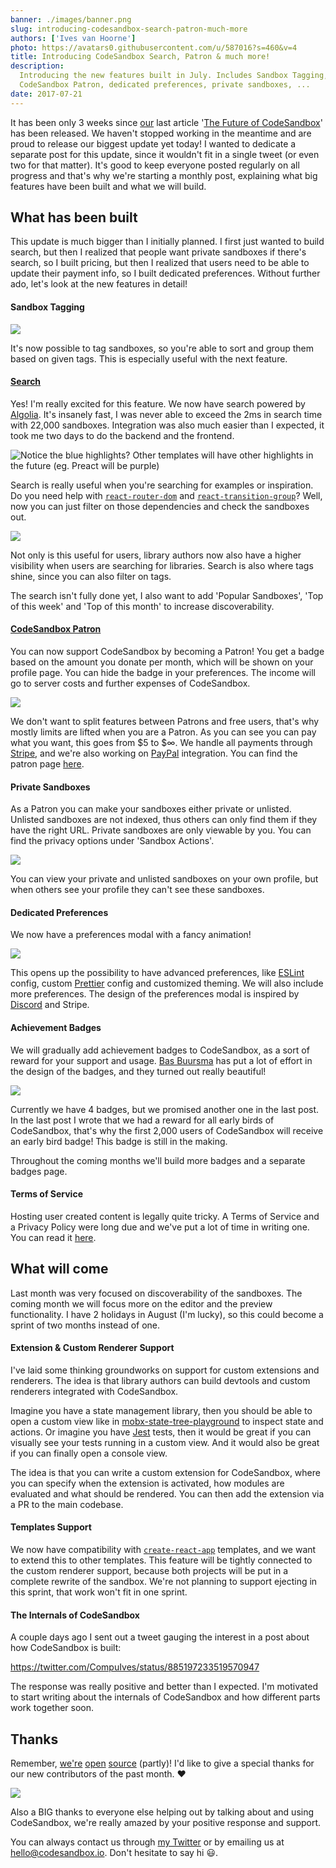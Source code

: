 ```yaml
---
banner: ./images/banner.png
slug: introducing-codesandbox-search-patron-much-more
authors: ['Ives van Hoorne']
photo: https://avatars0.githubusercontent.com/u/587016?s=460&v=4
title: Introducing CodeSandbox Search, Patron & much more!
description:
  Introducing the new features built in July. Includes Sandbox Tagging, Search,
  CodeSandbox Patron, dedicated preferences, private sandboxes, ...
date: 2017-07-21
---
```


It has been only 3 weeks since [our](https://codesandbox.io) last article
'[The Future of CodeSandbox](/post/the-future-of-codesandbox)' has been
released. We haven't stopped working in the meantime and are proud to release
our biggest update yet today! I wanted to dedicate a separate post for this
update, since it wouldn't fit in a single tweet (or even two for that matter).
It's good to keep everyone posted regularly on all progress and that's why we're
starting a monthly post, explaining what big features have been built and what
we will build.

## What has been built

This update is much bigger than I initially planned. I first just wanted to
build search, but then I realized that people want private sandboxes if there's
search, so I built pricing, but then I realized that users need to be able to
update their payment info, so I built dedicated preferences. Without further
ado, let's look at the new features in detail!

#### Sandbox Tagging

![](./images/0.gif)

It's now possible to tag sandboxes, so you're able to sort and group them based
on given tags. This is especially useful with the next feature.

#### [Search](https://codesandbox.io/search)

Yes! I'm really excited for this feature. We now have search powered by
[Algolia](https://algolia.com). It's insanely fast, I was never able to exceed
the 2ms in search time with 22,000 sandboxes. Integration was also much easier
than I expected, it took me two days to do the backend and the frontend.

![Notice the blue highlights? Other templates will have other highlights in the future (eg. Preact will be purple)](./images/1.png)

Search is really useful when you're searching for examples or inspiration. Do
you need help with
[`react-router-dom`](https://github.com/ReactTraining/react-router/tree/master/packages/react-router-dom)
and
[`react-transition-group`](https://github.com/reactjs/react-transition-group)?
Well, now you can just filter on those dependencies and check the sandboxes out.

![](./images/2.gif)

Not only is this useful for users, library authors now also have a higher
visibility when users are searching for libraries. Search is also where tags
shine, since you can also filter on tags.

The search isn't fully done yet, I also want to add 'Popular Sandboxes', 'Top of
this week' and 'Top of this month' to increase discoverability.

#### [CodeSandbox Patron](https://codesandbox.io/patron)

You can now support CodeSandbox by becoming a Patron! You get a badge based on
the amount you donate per month, which will be shown on your profile page. You
can hide the badge in your preferences. The income will go to server costs and
further expenses of CodeSandbox.

![](./images/3.gif)

We don't want to split features between Patrons and free users, that's why
mostly limits are lifted when you are a Patron. As you can see you can pay what
you want, this goes from $5 to $∞. We handle all payments through
[Stripe](https://stripe.com), and we're also working on
[PayPal](https://paypal.com) integration. You can find the patron page
[here](https://codesandbox.io/patron).

#### Private Sandboxes

As a Patron you can make your sandboxes either private or unlisted. Unlisted
sandboxes are not indexed, thus others can only find them if they have the right
URL. Private sandboxes are only viewable by you. You can find the privacy
options under 'Sandbox Actions'.

![](./images/4.png)

You can view your private and unlisted sandboxes on your own profile, but when
others see your profile they can't see these sandboxes.

#### Dedicated Preferences

We now have a preferences modal with a fancy animation!

![](./images/5.gif)

This opens up the possibility to have advanced preferences, like
[ESLint](https://github.com/eslint/eslint) config, custom
[Prettier](https://github.com/prettier/prettier) config and customized theming.
We will also include more preferences. The design of the preferences modal is
inspired by [Discord](https://discordapp.com) and Stripe.

#### Achievement Badges

We will gradually add achievement badges to CodeSandbox, as a sort of reward for
your support and usage. [Bas Buursma](https://twitter.com/bazzjuh) has put a lot
of effort in the design of the badges, and they turned out really beautiful!

![](./images/6.png)

Currently we have 4 badges, but we promised another one in the last post. In the
last post I wrote that we had a reward for all early birds of CodeSandbox,
that's why the first 2,000 users of CodeSandbox will receive an early bird
badge! This badge is still in the making.

Throughout the coming months we'll build more badges and a separate badges page.

#### Terms of Service

Hosting user created content is legally quite tricky. A Terms of Service and a
Privacy Policy were long due and we've put a lot of time in writing one. You can
read it [here](https://codesandbox.io/legal).

## What will come

Last month was very focused on discoverability of the sandboxes. The coming
month we will focus more on the editor and the preview functionality. I have 2
holidays in August (I'm lucky), so this could become a sprint of two months
instead of one.

#### Extension & Custom Renderer Support

I've laid some thinking groundworks on support for custom extensions and
renderers. The idea is that library authors can build devtools and custom
renderers integrated with CodeSandbox.

Imagine you have a state management library, then you should be able to open a
custom view like in
[mobx-state-tree-playground](https://mattiamanzati.github.io/mobx-state-tree-playground)
to inspect state and actions. Or imagine you have
[Jest](https://github.com/facebook/jest) tests, then it would be great if you
can visually see your tests running in a custom view. And it would also be great
if you can finally open a console view.

The idea is that you can write a custom extension for CodeSandbox, where you can
specify when the extension is activated, how modules are evaluated and what
should be rendered. You can then add the extension via a PR to the main
codebase.

#### Templates Support

We now have compatibility with
[`create-react-app`](https://github.com/facebook/create-react-app) templates,
and we want to extend this to other templates. This feature will be tightly
connected to the custom renderer support, because both projects will be put in a
complete rewrite of the sandbox. We're not planning to support ejecting in this
sprint, that work won't fit in one sprint.

#### The Internals of CodeSandbox

A couple days ago I sent out a tweet gauging the interest in a post about how
CodeSandbox is built:

https://twitter.com/CompuIves/status/885197233519570947

The response was really positive and better than I expected. I'm motivated to
start writing about the internals of CodeSandbox and how different parts work
together soon.

## Thanks

Remember, [we're](https://github.com/codesandbox/codesandbox-client)
[open](https://github.com/codesandbox/codesandbox-importers/tree/master/packages/cli)
[source](https://github.com/codesandbox/codesandbox-importers/tree/master/packages/git-extractor)
(partly)! I'd like to give a special thanks for our new contributors of the past
month. ❤️

![](./images/7.png)

Also a BIG thanks to everyone else helping out by talking about and using
CodeSandbox, we're really amazed by your positive response and support.

You can always contact us through [my Twitter](https://twitter.com/CompuIves) or
by emailing us at hello@codesandbox.io. Don't hesitate to say hi 😃.

